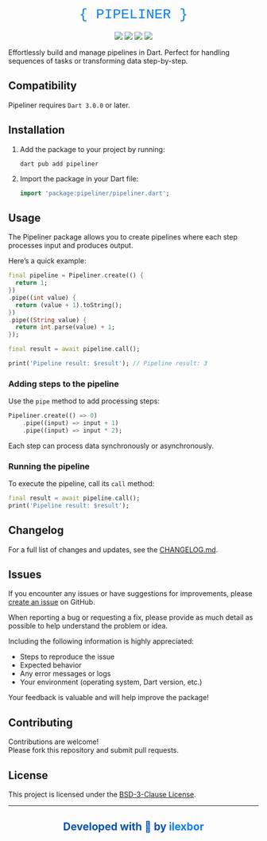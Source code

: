 <div align="center">

<h1 style="color:#027DFD; font-family: 'Courier New', 'Courier', monospace; font-weight: 200;">{ PIPELINER }</h1>

[![](https://img.shields.io/github/v/release/ilexbor/pipeliner?style=for-the-badge&logo=github&color=181717&label=GitHub%20Release)](https://github.com/ilexbor/pipeliner)
[![](https://img.shields.io/pub/v/pipeliner.svg?style=for-the-badge&logo=dart&color=0553B1&label=Pub%20Release)](https://pub.dev/packages/pipeliner)
[![](https://img.shields.io/pub/dm/pipeliner?style=for-the-badge&logo=dart&color=0553B1&label=Pub%20Downloads)](https://pub.dev/packages/pipeliner)
![](https://img.shields.io/github/license/ilexbor/pipeliner?style=for-the-badge&color=042B59&label=license)

</div>

Effortlessly build and manage pipelines in Dart. Perfect for handling sequences of tasks or transforming data step-by-step.

## Compatibility

Pipeliner requires `Dart 3.0.0` or later.

## Installation

1. Add the package to your project by running:

   ```shell
   dart pub add pipeliner
   ```

2.	Import the package in your Dart file:
    
    ```dart
    import 'package:pipeliner/pipeliner.dart';
    ```

## Usage

The Pipeliner package allows you to create pipelines where each step processes input and produces output.

Here’s a quick example:

```dart
final pipeline = Pipeliner.create(() {
  return 1;
})
.pipe((int value) {
  return (value + 1).toString();
})
.pipe((String value) {
  return int.parse(value) + 1;
});

final result = await pipeline.call();

print('Pipeline result: $result'); // Pipeline result: 3
```

### Adding steps to the pipeline

Use the `pipe` method to add processing steps:

```dart
Pipeliner.create(() => 0)
    .pipe((input) => input + 1)
    .pipe((input) => input * 2);
```

Each step can process data synchronously or asynchronously.

### Running the pipeline

To execute the pipeline, call its `call` method:

```dart
final result = await pipeline.call();
print('Pipeline result: $result');
```

## Changelog

For a full list of changes and updates, see the [CHANGELOG.md](CHANGELOG.md).

## Issues

If you encounter any issues or have suggestions for improvements, please [create an issue](https://github.com/ilexbor/pipeliner/issues/new/choose) on GitHub.

When reporting a bug or requesting a fix, please provide as much detail as possible to help understand the problem or idea.

Including the following information is highly appreciated:
- Steps to reproduce the issue
- Expected behavior
- Any error messages or logs
- Your environment (operating system, Dart version, etc.)

Your feedback is valuable and will help improve the package!

## Contributing

Contributions are welcome!  
Please fork this repository and submit pull requests.

## License

This project is licensed under the [BSD-3-Clause License](LICENSE).

---

<div align="center">
  <h2 style="color:#0553B1;">
    Developed with 💙 by <a href="https://github.com/ilexbor" style="text-decoration:none; color:#027DFD;" onmouseover="this.style.color='#0553B1'" onmouseout="this.style.color='#027DFD'">ilexbor</a>
  </h2>
</div>

